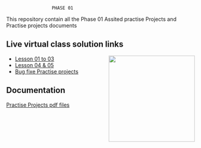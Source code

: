 
                     PHASE 01

This repository contain all the Phase 01 
Assited practise Projects and Practise projects documents



## Live virtual class solution links
<img align='right' src="https://media.giphy.com/media/M9gbBd9nbDrOTu1Mqx/giphy.gif" width="230">
 
 - [Lesson 01 to 03](https://github.com/R-NandaKumar/Java-Fsd/tree/main/Assisted_Practice_Projects_Phase_01/src/com)
 - [Lesson 04 & 05](https://github.com/R-NandaKumar/Java-Fsd/tree/main/Assisted_Practice_Projects_Phase_01/src/DataStructureAndAlgorithm)
 - [Bug fixe Practise projects](https://github.com/R-NandaKumar/Java-Fsd/tree/main/BugFix(Practise_Project))



## Documentation

[Practise Projects pdf files](https://github.com/R-NandaKumar/Java-Fsd/tree/main/Practise_Project)




